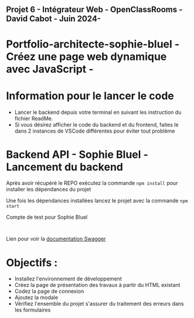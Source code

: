 ## Projet 6  - Intégrateur Web  - OpenClassRooms - David Cabot - Juin 2024-

# Portfolio-architecte-sophie-bluel - Créez une page web dynamique avec JavaScript -

# Information pour le lancer le code

 - Lancer le backend depuis votre terminal en suivant les instruction du fichier ReadMe.
 - Si vous désirez afficher le code du backend et du frontend, faites le dans 2 instances de VSCode différentes pour éviter tout problème

# Backend API - Sophie Bluel - Lancement du backend

Après avoir récupéré le REPO exécutez la commande `npm install` pour installer les dépendances du projet

Une fois les dépendances installées lancez le projet avec la commande `npm start`

Compte de test pour Sophie Bluel

```email: sophie.bluel@test.tld
```

```password: S0phie 
```
Lien pour voir la
[documentation Swagger](http://localhost:5678/api-docs/)

# Objectifs :
- Installez l'environnement de développement
- Créez la page de présentation des travaux à partir du HTML existant
- Codez la page de connexion
- Ajoutez la modale
- Vérifiez l'ensemble du projet s'assurer du traitement des erreurs dans les formulaires